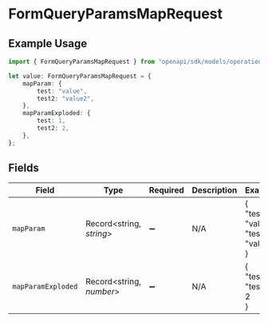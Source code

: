 # FormQueryParamsMapRequest

## Example Usage

```typescript
import { FormQueryParamsMapRequest } from "openapi/sdk/models/operations";

let value: FormQueryParamsMapRequest = {
    mapParam: {
        test: "value",
        test2: "value2",
    },
    mapParamExploded: {
        test: 1,
        test2: 2,
    },
};
```

## Fields

| Field                                  | Type                                   | Required                               | Description                            | Example                                |
| -------------------------------------- | -------------------------------------- | -------------------------------------- | -------------------------------------- | -------------------------------------- |
| `mapParam`                             | Record<string, *string*>               | :heavy_minus_sign:                     | N/A                                    | {<br/>"test": "value",<br/>"test2": "value2"<br/>} |
| `mapParamExploded`                     | Record<string, *number*>               | :heavy_minus_sign:                     | N/A                                    | {<br/>"test": 1,<br/>"test2": 2<br/>}  |